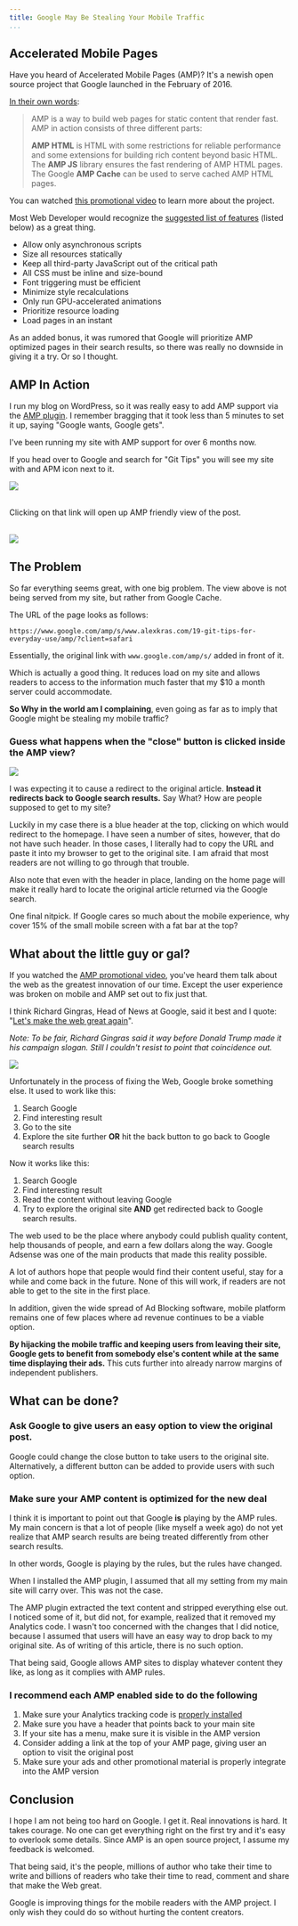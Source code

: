 ```yaml
---
title: Google May Be Stealing Your Mobile Traffic
...
```



## Accelerated Mobile Pages
Have you heard of Accelerated Mobile Pages (AMP)? It's a newish open source project that Google launched in the February of 2016.

[In their own words](https://www.ampproject.org/learn/about-amp/):

>AMP is a way to build web pages for static content that render fast. AMP in action consists of three different parts:
>
>**AMP HTML** is HTML with some restrictions for reliable performance and some extensions for building rich content beyond basic HTML. The **AMP JS** library ensures the fast rendering of AMP HTML pages. The Google **AMP Cache** can be used to serve cached AMP HTML pages.

You can watched [this promotional video](https://www.youtube.com/watch?v=WrpkFROqR0Q) to learn more about the project.

Most Web Developer would recognize the [suggested list of features](https://www.ampproject.org/learn/how-amp-works/) (listed below) as a great thing.

- Allow only asynchronous scripts
- Size all resources statically
- Keep all third-party JavaScript out of the critical path
- All CSS must be inline and size-bound
- Font triggering must be efficient
- Minimize style recalculations
- Only run GPU-accelerated animations
- Prioritize resource loading
- Load pages in an instant

As an added bonus, it was rumored that Google will prioritize AMP optimized pages in their search results, so there was really no downside in giving it a try. Or so I thought.

## AMP In Action

I run my blog on WordPress, so it was really easy to add AMP support via the [AMP plugin](https://wordpress.org/plugins/amp/). I remember bragging that it took less than 5 minutes to set it up, saying "Google wants, Google gets".

I've been running my site with AMP support for over 6 months now.

If you head over to Google and search for "Git Tips" you will see my site with and APM icon next to it.

![](./1-amp-demo.png)
  
<br />
Clicking on that link will open up AMP friendly view of the post.
<br /><br />

![](./2-in-amp-close.png)

## The Problem

So far everything seems great, with one big problem. The view above is not being served from my site, but rather from Google Cache.

The URL of the page looks as follows:

`https://www.google.com/amp/s/www.alexkras.com/19-git-tips-for-everyday-use/amp/?client=safari` 

Essentially, the original link with `www.google.com/amp/s/` added in front of it. 

Which is actually a good thing. It reduces load on my site and allows readers to access to the information much faster that my $10 a month server could accommodate.

**So Why in the world am I complaining**, even going as far as to imply that Google might be stealing my mobile traffic?

### Guess what happens when the "close" button is clicked inside the AMP view?

![](./3-close-button.png)

I was expecting it to cause a redirect to the original article. **Instead it redirects back to Google search results.** Say What? How are people supposed to get to my site? 

Luckily in my case there is a blue header at the top, clicking on which would redirect to the homepage. I have seen a number of sites, however, that do not have such header. In those cases, I literally had to copy the URL and paste it into my browser to get to the original site. I am afraid that most readers are not willing to go through that trouble.

Also note that even with the header in place, landing on the home page will make it really hard to locate the original article returned via the Google search.

One final nitpick. If Google cares so much about the mobile experience, why cover 15% of the small mobile screen with a fat bar at the top?

## What about the little guy or gal?

If you watched the [AMP promotional video](https://www.youtube.com/watch?v=WrpkFROqR0Q), you've heard them talk about the web as the greatest innovation of our time. Except the user experience was broken on mobile and AMP set out to fix just that.

I think Richard Gingras, Head of News at Google, said it best and I quote: "[Let's make the web great again](https://www.youtube.com/watch?v=WrpkFROqR0Q&feature=youtu.be&t=2m39s)".

*Note: To be fair, Richard Gingras said it way before Donald Trump made it his campaign slogan. Still I couldn't resist to point that coincidence out.*

![](./great-again.png)

Unfortunately in the process of fixing the Web, Google broke something else. It used to work like this:

1. Search Google 
1. Find interesting result 
1. Go to the site
1. Explore the site further **OR** hit the back button to go back to Google search results

Now it works like this:

1. Search Google 
1. Find interesting result 
1. Read the content without leaving Google 
1. Try to explore the original site **AND** get redirected back to Google search results.

The web used to be the place where anybody could publish quality content, help thousands of people, and earn a few dollars along the way. Google Adsense was one of the main products that made this reality possible.

A lot of authors hope that people would find their content useful, stay for a while and come back in the future. None of this will work, if readers are not able to get to the site in the first place.

In addition, given the wide spread of Ad Blocking software, mobile platform remains one of few places where ad revenue continues to be a viable option.

**By hijacking the mobile traffic and keeping users from leaving their site, Google gets to benefit from somebody else's content while at the same time displaying their ads.** This cuts further into already narrow margins of independent publishers.

## What can be done?

### Ask Google to give users an easy option to view the original post.

Google could change the close button to take users to the original site. Alternatively, a different button can be added to provide users with such option.

### Make sure your AMP content is optimized for the new deal

I think it is important to point out that Google **is** playing by the AMP rules. My main concern is that a lot of people (like myself a week ago) do not yet realize that AMP search results are being treated differently from other search results. 

In other words, Google is playing by the rules, but the rules have changed.

When I installed the AMP plugin, I assumed that all my setting from my main site will carry over. This was not the case. 

The AMP plugin extracted the text content and stripped everything else out. I noticed some of it, but did not, for example, realized that it removed my Analytics code. I wasn't too concerned with the changes that I did notice, because I assumed that users will have an easy way to drop back to my original site. As of writing of this article, there is no such option.

That being said, Google allows AMP sites to display whatever content they like, as long as it complies with AMP rules. 

### I recommend each AMP enabled side to do the following

1. Make sure your Analytics tracking code is [properly installed](https://developers.google.com/analytics/devguides/collection/amp-analytics/)
1. Make sure you have a header that points back to your main site
1. If your site has a menu, make sure it is visible in the AMP version
1. Consider adding a link at the top of your AMP page, giving user an option to visit the original post
1. Make sure your ads and other promotional material is properly integrate into the AMP version 

## Conclusion

I hope I am not being too hard on Google. I get it. Real innovations is hard. It takes courage. No one can get everything right on the first try and it's easy to overlook some details. Since AMP is an open source project, I assume my feedback is welcomed.

That being said, it's the people, millions of author who take their time to write and billions of readers who take their time to read, comment and share that make the Web great.

Google is improving things for the mobile readers with the AMP project. I only wish they could do so without hurting the content creators.


